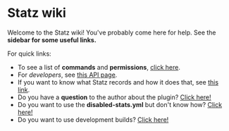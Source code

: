 # Statz wiki

Welcome to the Statz wiki! You've probably come here for help. See the **sidebar for some useful links.**

For quick links:

* To see a list of **commands** and **permissions**, [click here](commands-permissions.md).
* For _developers_, see [this API page](developers/api.md).
* If you want to know what Statz records and how it does that, see [this link](how-does-statz-store-its-data.md).
* Do you have a **question** to the author about the plugin? [Click here!](faq.md)
* Do you want to use the **disabled-stats.yml** but don't know how? [Click here!](how-to-disable-statistics.md)
* Do you want to use development builds? [Click here!](http://staartvin.com:8080/job/Statz/)



